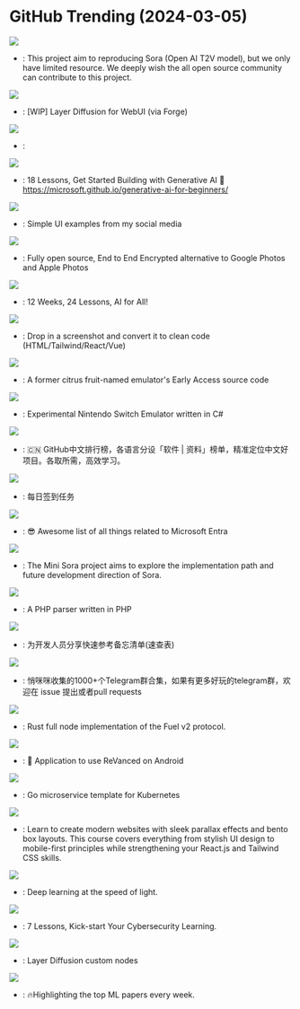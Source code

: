 # GitHub Trending (2024-03-05)

![](https://img.shields.io/badge/Python-New%20616-green?style=flat-square&logo=appveyor)
- [](https://github.comundefined): This project aim to reproducing Sora (Open AI T2V model), but we only have limited resource. We deeply wish the all open source community can contribute to this project.

![](https://img.shields.io/badge/Python-New%20289-green?style=flat-square&logo=appveyor)
- [](https://github.comundefined): [WIP] Layer Diffusion for WebUI (via Forge)

![](https://img.shields.io/badge/Python-New%20910-green?style=flat-square&logo=appveyor)
- [](https://github.comundefined): 

![](https://img.shields.io/badge/Jupyter%20Notebook-New%20562-green?style=flat-square&logo=appveyor)
- [](https://github.comundefined): 18 Lessons, Get Started Building with Generative AI 🔗 https://microsoft.github.io/generative-ai-for-beginners/

![](https://img.shields.io/badge/HTML-New%2057-green?style=flat-square&logo=appveyor)
- [](https://github.comundefined): Simple UI examples from my social media

![](https://img.shields.io/badge/TypeScript-New%20839-green?style=flat-square&logo=appveyor)
- [](https://github.comundefined): Fully open source, End to End Encrypted alternative to Google Photos and Apple Photos

![](https://img.shields.io/badge/Jupyter%20Notebook-New%20449-green?style=flat-square&logo=appveyor)
- [](https://github.comundefined): 12 Weeks, 24 Lessons, AI for All!

![](https://img.shields.io/badge/TypeScript-New%203-green?style=flat-square&logo=appveyor)
- [](https://github.comundefined): Drop in a screenshot and convert it to clean code (HTML/Tailwind/React/Vue)

![](https://img.shields.io/badge/C%2B%2B-New%20783-green?style=flat-square&logo=appveyor)
- [](https://github.comundefined): A former citrus fruit-named emulator's Early Access source code

![](https://img.shields.io/badge/C%23-New%20201-green?style=flat-square&logo=appveyor)
- [](https://github.comundefined): Experimental Nintendo Switch Emulator written in C#

![](https://img.shields.io/badge/Java-New%20435-green?style=flat-square&logo=appveyor)
- [](https://github.comundefined): 🇨🇳 GitHub中文排行榜，各语言分设「软件 | 资料」榜单，精准定位中文好项目。各取所需，高效学习。

![](https://img.shields.io/badge/JavaScript-New%2029-green?style=flat-square&logo=appveyor)
- [](https://github.comundefined): 每日签到任务

![](https://img.shields.io/badge/none-New%20112-green?style=flat-square&logo=appveyor)
- [](https://github.comundefined): 😎 Awesome list of all things related to Microsoft Entra

![](https://img.shields.io/badge/Python-New%2048-green?style=flat-square&logo=appveyor)
- [](https://github.comundefined): The Mini Sora project aims to explore the implementation path and future development direction of Sora.

![](https://img.shields.io/badge/PHP-New%2042-green?style=flat-square&logo=appveyor)
- [](https://github.comundefined): A PHP parser written in PHP

![](https://img.shields.io/badge/Dockerfile-New%2087-green?style=flat-square&logo=appveyor)
- [](https://github.comundefined): 为开发人员分享快速参考备忘清单(速查表)

![](https://img.shields.io/badge/none-New%20213-green?style=flat-square&logo=appveyor)
- [](https://github.comundefined): 悄咪咪收集的1000+个Telegram群合集，如果有更多好玩的telegram群，欢迎在 issue 提出或者pull requests

![](https://img.shields.io/badge/Rust-New%201-green?style=flat-square&logo=appveyor)
- [](https://github.comundefined): Rust full node implementation of the Fuel v2 protocol.

![](https://img.shields.io/badge/Dart-New%2046-green?style=flat-square&logo=appveyor)
- [](https://github.comundefined): 💊 Application to use ReVanced on Android

![](https://img.shields.io/badge/Go-New%2034-green?style=flat-square&logo=appveyor)
- [](https://github.comundefined): Go microservice template for Kubernetes

![](https://img.shields.io/badge/JavaScript-New%20168-green?style=flat-square&logo=appveyor)
- [](https://github.comundefined): Learn to create modern websites with sleek parallax effects and bento box layouts. This course covers everything from stylish UI design to mobile-first principles while strengthening your React.js and Tailwind CSS skills.

![](https://img.shields.io/badge/Rust-New%2065-green?style=flat-square&logo=appveyor)
- [](https://github.comundefined): Deep learning at the speed of light.

![](https://img.shields.io/badge/none-New%20176-green?style=flat-square&logo=appveyor)
- [](https://github.comundefined): 7 Lessons, Kick-start Your Cybersecurity Learning.

![](https://img.shields.io/badge/Python-New%2083-green?style=flat-square&logo=appveyor)
- [](https://github.comundefined): Layer Diffusion custom nodes

![](https://img.shields.io/badge/none-New%20267-green?style=flat-square&logo=appveyor)
- [](https://github.comundefined): 🔥Highlighting the top ML papers every week.

